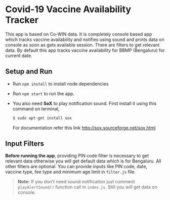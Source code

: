 # Covid-19 Vaccine Availability Tracker

This app is based on Co-WIN data. It is completely console based app which tracks vaccine availability and notifies using sound and prints data on console as soon as gets available session. There are filters to get relevant data. By default this app tracks vaccine availability for BBMP (Bengaluru) for current date.

## Setup and Run

* Run `npm install` to install node dependencies
* Run `npm start` to run the app.
* You also need __SoX__ to play notification sound. First install it using this command on terminal,

     ```sh
     $ sudo apt-get install sox
     ```
    For documentation refer this link http://sox.sourceforge.net/sox.html

## Input Filters

__Before running the app__, providing PIN code filter is necessary to get relevant data otherwise you will get default data which is for Bengaluru. All other filters are optional. You can provide inputs like PIN code, date, vaccine type, fee type and minimum age limit in `filter.js` file. 



> __Note:__
> If you don't need sound notification just comment `playAlertSound()` function call in `index.js`. Still you will get data on console.